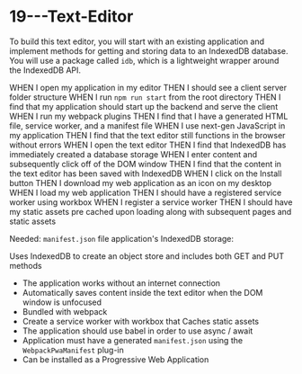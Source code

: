 # 19---Text-Editor

To build this text editor, you will start with an existing application and implement methods for getting and storing data to an IndexedDB database. You will use a package called `idb`, which is a lightweight wrapper around the IndexedDB API.

WHEN I open my application in my editor
THEN I should see a client server folder structure
WHEN I run `npm run start` from the root directory
THEN I find that my application should start up the backend and serve the client
WHEN I run my webpack plugins
THEN I find that I have a generated HTML file, service worker, and a manifest file
WHEN I use next-gen JavaScript in my application
THEN I find that the text editor still functions in the browser without errors
WHEN I open the text editor
THEN I find that IndexedDB has immediately created a database storage
WHEN I enter content and subsequently click off of the DOM window
THEN I find that the content in the text editor has been saved with IndexedDB
WHEN I click on the Install button
THEN I download my web application as an icon on my desktop
WHEN I load my web application
THEN I should have a registered service worker using workbox
WHEN I register a service worker
THEN I should have my static assets pre cached upon loading along with subsequent pages and static assets


Needed:
`manifest.json` file
application's IndexedDB storage:


Uses IndexedDB to create an object store and includes both GET and PUT methods

  * The application works without an internet connection
  * Automatically saves content inside the text editor when the DOM window is unfocused
  * Bundled with webpack
  * Create a service worker with workbox that Caches static assets
  * The application should use babel in order to use async / await
  * Application must have a generated `manifest.json` using the `WebpackPwaManifest` plug-in
  * Can be installed as a Progressive Web Application
